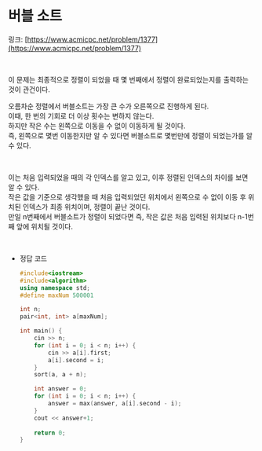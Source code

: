 # 버블 소트
링크: [https://www.acmicpc.net/problem/1377](https://www.acmicpc.net/problem/1377)

<br>


이 문제는 최종적으로 정렬이 되었을 때 몇 번째에서 정렬이 완료되었는지를 출력하는 것이 관건이다.    

오름차순 정렬에서 버블소트는 가장 큰 수가 오른쪽으로 진행하게 된다.     
이때, 한 번의 기회로 더 이상 횟수는 변하지 않는다.    
하지만 작은 수는 왼쪽으로 이동을 수 없이 이동하게 될 것이다.     
즉, 왼쪽으로 몇번 이동한지만 알 수 있다면 버블소트로 몇번만에 정렬이 되었는가를 알 수 있다.

<br>

이는 처음 입력되었을 때의 각 인덱스를 알고 있고, 이후 정렬된 인덱스의 차이를 보면 알 수 있다.    
작은 값을 기준으로 생각했을 때 처음 입력되었던 위치에서 왼쪽으로 수 없이 이동 후 위치된 인덱스가 최종 위치이며, 정렬이 끝난 것이다.    
만일 n번째에서 버블소트가 정렬이 되었다면 즉, 작은 값은 처음 입력된 위치보다 n-1번째 앞에 위치될 것이다.


<br>

- 정답 코드
    ```c++
    #include<iostream>
    #include<algorithm>
    using namespace std;
    #define maxNum 500001

    int n;
    pair<int, int> a[maxNum];

    int main() {
        cin >> n;
        for (int i = 0; i < n; i++) {
            cin >> a[i].first;
            a[i].second = i;
        }
        sort(a, a + n);

        int answer = 0;
        for (int i = 0; i < n; i++) {
            answer = max(answer, a[i].second - i);
        }
        cout << answer+1;
        
        return 0;
    }
    ```